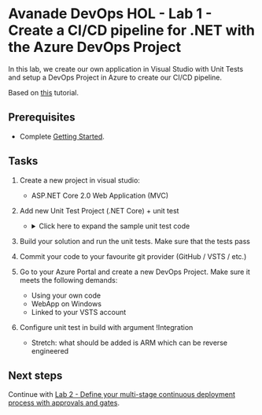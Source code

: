 # Avanade DevOps HOL - Lab 1 - Create a CI/CD pipeline for .NET with the Azure DevOps Project

In this lab, we create our own application in Visual Studio with Unit Tests and setup a DevOps Project in Azure to create our CI/CD pipeline.

Based on [this](https://docs.microsoft.com/en-us/vsts/build-release/apps/cd/azure/azure-devops-project-aspnetcore) tutorial.

## Prerequisites

- Complete [Getting Started](getting-started.md).

## Tasks

1. Create a new project in visual studio:
   - ASP.NET Core 2.0 Web Application (MVC)

1. Add new Unit Test Project (.NET Core) + unit test
   - <details><summary>Click here to expand the sample unit test code</summary>

     ```csharp
      [TestClass]
      public class HomeControllerTest
      {
          [TestMethod]
          public void Index()
          {
              // Arrange
              HomeController controller = new HomeController();

              // Act
              ViewResult result = controller.Index() as ViewResult;

              // Assert
              Assert.IsNotNull(result);
          }

          [TestMethod]
          public void About()
          {
              // Arrange
              HomeController controller = new HomeController();

              // Act
              ViewResult result = controller.About() as ViewResult;

              // Assert
              Assert.IsNotNull(result);
              Assert.AreEqual("Your application description page.", result.ViewData["Message"]);
          }

          [TestMethod]
          public void Contact()
          {
              // Arrange
              HomeController controller = new HomeController();

              // Act
              ViewResult result = controller.Contact() as ViewResult;

              // Assert
              Assert.IsNotNull(result);
          }
      }
     ```
     </details>

1. Build your solution and run the unit tests. Make sure that the tests pass

1. Commit your code to your favourite git provider (GitHub / VSTS / etc.)

1. Go to your Azure Portal and create a new DevOps Project. Make sure it meets the following demands:
    - Using your own code
    - WebApp on Windows
    - Linked to your VSTS account

1. Configure unit test in build with argument !Integration
   - Stretch: what should be added is ARM which can be reverse engineered

## Next steps

Continue with [Lab 2 - Define your multi-stage continuous deployment process with approvals and gates](lab-2-multi-stage-deployments.md).